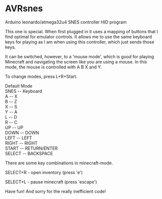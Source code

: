 AVRsnes
=======

Arduino leonardo/atmega32u4 SNES controller HID program


This one is special. When first plugged in it uses a mapping of buttons
that I find optimal for emulator controls. It allows me to use the
same keyboard keys for playing as I am when using this controller,
which just sends those keys.

It can be switched, however, to a 'mouse mode', which is good for
playing Minecraft and navigating the screen like you are using
a mouse. In this mode, the mouse is controlled with A B X and Y.

To change modes, press L+R+Start.



Default Mode  
SNES	--	Keyboard  
A	--	X  
B	--	Z  
X	--	S  
Y	--	A  
L	--	D  
R	--	C  
UP	--	UP  
DOWN	--	DOWN  
LEFT	--	LEFT  
RIGHT	--	RIGHT  
START	-- 	RETURN/ENTER  
SELECT	--	BACKSPACE  


There are some key combinations in minecraft-mode.

SELECT+R - open inventory (press 'e')

SELECT+L - pause minecraft (press 'escape')

Have fun! And sorry for the really inefficient code!

